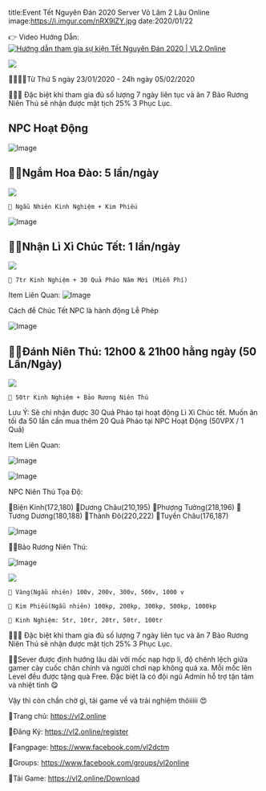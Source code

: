 title:Event Tết Nguyên Đán 2020 Server Võ Lâm 2 Lậu Online
image:https://i.imgur.com/nRX9lZY.jpg
date:2020/01/22

👉 Video Hướng Dẫn: 
[![Hướng dẫn tham gia sự kiện Tết Nguyên Đán 2020 | VL2.Online](http://img.youtube.com/vi/WRhjX2-L1cE/0.jpg)](http://www.youtube.com/watch?v=WRhjX2-L1cE "Hướng dẫn tham gia sự kiện Tết Nguyên Đán 2020 | VL2.Online")

![](https://i.imgur.com/uRbQeHc.png)

🔔🔔🔔🔔Từ Thứ 5 ngày 23/01/2020 - 24h ngày 05/02/2020

🎁🎁🎁 Đặc biệt khi tham gia đủ số lượng 7 ngày liên tục và ăn 7 Bảo Rương Niên Thú sẽ nhận được mật tịch 25% 3 Phục Lục.

## NPC Hoạt Động

![Image](https://i.imgur.com/DcwB0A3.jpg)

## 🥇🥇Ngắm Hoa Đào: 5 lần/ngày

![](https://i.imgur.com/U0DEf1f.png)

    🎁 Ngẫu Nhiên Kinh Nghiệm + Kim Phiếu

![Image](https://i.imgur.com/dggKAZR.jpg)

## 🥈🥈Nhận Lì Xì Chúc Tết: 1 lần/ngày

![](https://i.imgur.com/U0DEf1f.png)

    🎁 7tr Kinh Nghiệm + 30 Quả Pháo Năm Mới (Miễn Phí)

Item Liên Quan:
![Image](https://i.imgur.com/1uVP35c.jpg)

Cách để Chúc Tết NPC là hành động Lễ Phép

![Image](https://i.imgur.com/1OMF7fA.jpg)

## 🏅🏅Đánh Niên Thú: 12h00 & 21h00 hằng ngày (50 Lần/Ngày)

![](https://i.imgur.com/U0DEf1f.png)

    🎁 50tr Kinh Nghiệm + Bảo Rương Niên Thú

Lưu Ý: Sẽ chỉ nhận được 30 Quả Pháo tại hoạt động Lì Xì Chúc tết. Muốn ăn tối đa 50 lần cần mua thêm 20 Quả Pháo tại NPC Hoạt Động (50VPX / 1 Quả)

Item Liên Quan:

![Image](https://i.imgur.com/1msMVA1.jpg)

![Image](https://i.imgur.com/yhMK13D.jpg)

NPC Niên Thú Tọa Độ:

🔰Biện Kinh(172,180)
🔰Dương Châu(210,195)
🔰Phượng Tường(218,196)
🔰Tương Dương(180,188)
🔰Thành Đô(220,222)
🔰Tuyền Châu(176,187)

![Image](https://i.imgur.com/CWtb8I1.jpg)

💎💎Bảo Rương Niên Thú:

![Image](https://i.imgur.com/uluXC3Q.jpg)

![](https://i.imgur.com/U0DEf1f.png)

    🎁 Vàng(Ngẫu nhiên) 100v, 200v, 300v, 500v, 1000 v

    🎁 Kim Phiếu(Ngẫu nhiên) 100kp, 200kp, 300kp, 500kp, 1000kp 

    🎁 Kinh Nghiệm: 5tr, 10tr, 20tr, 50tr, 100tr

🎁🎁🎁 Đặc biệt khi tham gia đủ số lượng 7 ngày liên tục và ăn 7 Bảo Rương Niên Thú sẽ nhận được mật tịch 25% 3 Phục Lục.

👨‍💻Sever được định hướng lâu dài với mốc nạp hợp lí, độ chênh lệch giữa gamer cày cuốc chân chính và người chơi nạp không quá xa. Mỗi mốc lên Level đều được tặng quà Free. Đặc biệt là có đội ngũ Admin hỗ trợ tận tâm và nhiệt tình 😋

Vậy thì còn chần chờ gì, tải game về và trải nghiệm thôiiiii 😍

🔰Trang chủ: https://vl2.online

🔰Đăng Ký: https://vl2.online/register

🔰Fangpage: https://www.facebook.com/vl2dctm

🔰Groups: https://www.facebook.com/groups/vl2online

🔰Tải Game: https://vl2.online/Download

